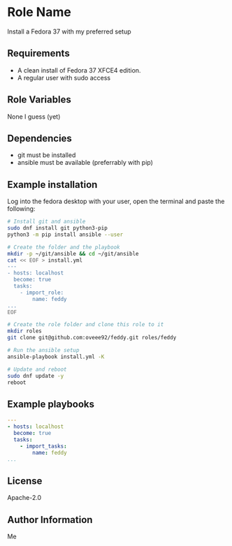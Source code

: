 Role Name
=========

Install a Fedora 37 with my preferred setup

Requirements
------------

- A clean install of Fedora 37 XFCE4 edition.
- A regular user with sudo access


Role Variables
--------------

None I guess (yet)

Dependencies
------------

- git must be installed
- ansible must be available (preferrably with pip)

Example installation
--------------------

Log into the fedora desktop with your user, open the terminal and paste the following:

```bash
# Install git and ansible
sudo dnf install git python3-pip
python3 -m pip install ansible --user

# Create the folder and the playbook
mkdir -p ~/git/ansible && cd ~/git/ansible
cat << EOF > install.yml
---
- hosts: localhost
  become: true
  tasks:
    - import_role:
        name: feddy
...
EOF

# Create the role folder and clone this role to it
mkdir roles
git clone git@github.com:oveee92/feddy.git roles/feddy

# Run the ansible setup
ansible-playbook install.yml -K

# Update and reboot
sudo dnf update -y
reboot
```

Example playbooks
-----------------
```yaml
---
- hosts: localhost
  become: true
  tasks:
    - import_tasks:
        name: feddy
...
```

License
-------

Apache-2.0


Author Information
------------------

Me
